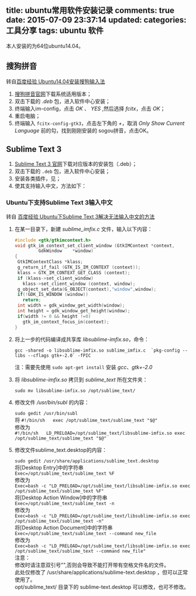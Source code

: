 title: ubuntu常用软件安装记录
comments: true
date: 2015-07-09 23:37:14
updated:
categories: 工具分享
tags: ubuntu 软件
---
本人安装的为64位ubuntu14.04。

## 搜狗拼音
转自[百度经验 Ubuntu14.04安装搜狗输入法](http://jingyan.baidu.com/article/ad310e80ae6d971849f49ed3.html)

1. [搜狗拼音官网]("http://pinyin.sogou.com/linux/?r=pinyin")下载系统适用版本；
2. 双击下载的 *.deb* 包，进入软件中心安装；
3. 终端输入im-config，点击 *OK* 、 *YES* ,然后选择 *fcitx*，点击 *OK*；
4. 重启电脑；
5. 终端输入 `fcitx-config-gtk3`，点击左下角的 *+*，取消 *Only Show Current Language* 前的勾，找到刚刚安装的 sogou拼音，点击OK。

## Sublime Text 3

1. [Sublime Text 3 官网](http://www.sublimetext.com/3)下载对应版本的安装包（.deb）；
2. 双击下载的 `.deb` 包，进入软件中心安装；
3. 安装各类插件，见[]()；
4. 使其支持输入中文，方法如下：

### Ubuntu下支持Sublime Text 3输入中文
转自
[百度经验 Ubuntu下Sublime Text 3解决无法输入中文的方法](http://jingyan.baidu.com/article/f3ad7d0ff8731609c3345b3b.html)

1. 在某一目录下，新建 *sublime_imfix.c* 文件，输入以下内容：

	```c
	#include <gtk/gtkimcontext.h>
	void gtk_im_context_set_client_window (GtkIMContext *context,
	         GdkWindow    *window)
	{
	 GtkIMContextClass *klass;
	 g_return_if_fail (GTK_IS_IM_CONTEXT (context));
	 klass = GTK_IM_CONTEXT_GET_CLASS (context);
	 if (klass->set_client_window)
	   klass->set_client_window (context, window);
	 g_object_set_data(G_OBJECT(context),"window",window);
	 if(!GDK_IS_WINDOW (window))
	   return;
	 int width = gdk_window_get_width(window);
	 int height = gdk_window_get_height(window);
	 if(width != 0 && height !=0)
	   gtk_im_context_focus_in(context);
	}
	```

2. 将上一步的代码编译成共享库 *libsublime-imfix.so*，命令：

	``gcc -shared -o libsublime-imfix.so sublime_imfix.c  `pkg-config --libs --cflags gtk+-2.0` -fPIC``  

	注：需要先使用 `sudo apt-get install` 安装 *gcc*、*gtk+-2.0*

3. 将 *libsublime-imfix.so* 拷贝到 *sublime_text* 所在文件夹：

	`sudo mv libsublime-imfix.so /opt/sublime_text/`

4. 修改文件 */usr/bin/subl* 的内容：

	`sudo gedit /usr/bin/subl`  
	将
	`#!/bin/sh  
	exec /opt/sublime_text/sublime_text "$@"`  
	修改为  
	`#!/bin/sh  
	LD_PRELOAD=/opt/sublime_text/libsublime-imfix.so exec /opt/sublime_text/sublime_text "$@"`  

5. 修改文件sublime_text.desktop的内容：

	`sudo gedit /usr/share/applications/sublime_text.desktop`  
	将[Desktop Entry]中的字符串  
	`Exec=/opt/sublime_text/sublime_text %F`  
	修改为  
	`Exec=bash -c "LD_PRELOAD=/opt/sublime_text/libsublime-imfix.so exec /opt/sublime_text/sublime_text %F"`  
	将[Desktop Action Window]中的字符串  
	`Exec=/opt/sublime_text/sublime_text -n`  
	修改为  
	`Exec=bash -c "LD_PRELOAD=/opt/sublime_text/libsublime-imfix.so exec /opt/sublime_text/sublime_text -n"`  
	将[Desktop Action Document]中的字符串  
	`Exec=/opt/sublime_text/sublime_text --command new_file`  
	修改为  
	`Exec=bash -c "LD_PRELOAD=/opt/sublime_text/libsublime-imfix.so exec /opt/sublime_text/sublime_text --command new_file"`  
	注意：  
	修改时请注意双引号"",否则会导致不能打开带有空格文件名的文件。  
	此处仅修改了 /usr/share/applications/sublime-text.desktop ，但可以正常使用了。  
	opt/sublime_text/ 目录下的 sublime-text.desktop 可以修改，也可不修改。  
